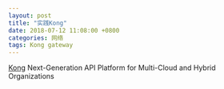 ```yaml
---
layout: post
title: "实践Kong"
date: 2018-07-12 11:08:00 +0800
categories: 网络
tags: Kong gateway
---
```


[Kong](https://konghq.com/) Next-Generation API Platform for Multi-Cloud and Hybrid Organizations
